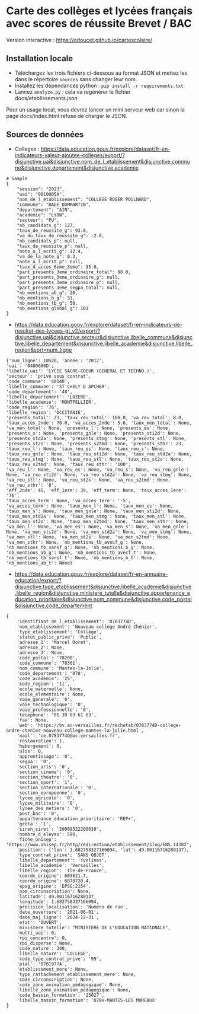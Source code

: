 Carte des collèges et lycées français avec scores de réussite Brevet / BAC
======================================

Version interactive : https://odoucet.github.io/cartescolaire/


Installation locale
-------------------
- Téléchargez les trois fichiers ci-dessous au format JSON et mettez les dans le répertoire `sources` sans changer leur nom.
- Installez les dépendances python : `pip install -r requirements.txt`
- Lancez `analyze.py` : cela va regénérer le fichier docs/etablissements.json

Pour un usage local, vous devrez lancer un mini serveur web car sinon la page docs/index.html refuse de charger le JSON.


Sources de données
-----------------
- Colleges :  https://data.education.gouv.fr/explore/dataset/fr-en-indicateurs-valeur-ajoutee-colleges/export/?disjunctive.uai&disjunctive.nom_de_l_etablissement&disjunctive.commune&disjunctive.departement&disjunctive.academie
```
# Sample
{
    "session": "2023", 
    "uai": "0010005A", 
    "nom_de_l_etablissement": "COLLEGE ROGER POULNARD", 
    "commune": "BAGE DOMMARTIN", 
    "departement": "AIN", 
    "academie": "LYON", 
    "secteur": "PU", 
    "nb_candidats_g": 127, 
    "taux_de_reussite_g": 93.0, 
    "va_du_taux_de_reussite_g": -2.0, 
    "nb_candidats_p": null, 
    "taux_de_reussite_p": null, 
    "note_a_l_ecrit_g": 12.4, 
    "va_de_la_note_g": 0.3, 
    "note_a_l_ecrit_p": null, 
    "taux_d_acces_6eme_3eme": 95.0, 
    "part_presents_3eme_ordinaire_total": 98.0, 
    "part_presents_3eme_ordinaire_g": null, 
    "part_presents_3eme_ordinaire_p": null, 
    "part_presents_3eme_segpa_total": null, 
    "nb_mentions_ab_g": 20, 
    "nb_mentions_b_g": 31, 
    "nb_mentions_tb_g": 50, 
    "nb_mentions_global_g": 101
}
```

- https://data.education.gouv.fr/explore/dataset/fr-en-indicateurs-de-resultat-des-lycees-gt_v2/export/?disjunctive.uai&disjunctive.secteur&disjunctive.libelle_commune&disjunctive.libelle_departement&disjunctive.libelle_academie&disjunctive.libelle_region&sort=num_ligne
```
{'num_ligne': 10520, 'annee': '2012',
'uai': '0480680D',
'libelle_uai': 'LYCEE SACRE-COEUR (GENERAL ET TECHNO.)',
'secteur': 'privé sous contrat',
'code_commune': '48140',
'libelle_commune': 'ST CHELY D APCHER',
'code_departement': '48',
'libelle_departement': 'LOZERE',
'libelle_academie': 'MONTPELLIER',
'code_region': '76',
'libelle_region': 'OCCITANIE',
'presents_total': 23, 'taux_reu_total': 100.0, 'va_reu_total': 8.0, 'taux_acces_2nde': 70.0, 'va_acces_2nde': 5.0, 'taux_men_total': None, 'va_men_total': None, 'presents_l': None, 'presents_es': None, 'presents_s': None, 'presents_gnle': None, 'presents_sti2d': None, 'presents_std2a': None, 'presents_stmg': None, 'presents_stl': None, 'presents_st2s': None, 'presents_s2tmd': None, 'presents_sthr': 23, 'taux_reu_l': None, 'taux_reu_es': None, 'taux_reu_s': None, 'taux_reu_gnle': None, 'taux_reu_sti2d': None, 'taux_reu_std2a': None, 'taux_reu_stmg': None, 'taux_reu_stl': None, 'taux_reu_st2s': None, 'taux_reu_s2tmd': None, 'taux_reu_sthr': '100',
'va_reu_l': None, 'va_reu_es': None, 'va_reu_s': None, 'va_reu_gnle': None, 'va_reu_sti2d': None, 'va_reu_std2a': None, 'va_reu_stmg': None, 'va_reu_stl': None, 'va_reu_st2s': None, 'va_reu_s2tmd': None, 'va_reu_sthr': '8',
'eff_2nde': 45, 'eff_1ere': 39, 'eff_term': None, 'taux_acces_1ere': '76',
'taux_acces_term': None, 'va_acces_1ere': '-5',
'va_acces_term': None, 'taux_men_l': None, 'taux_men_es': None, 'taux_men_s': None, 'taux_men_gnle': None, 'taux_men_sti2d': None, 'taux_men_std2a': None, 'taux_men_stmg': None, 'taux_men_stl': None, 'taux_men_st2s': None, 'taux_men_s2tmd': None, 'taux_men_sthr': None, 'va_men_l': None, 'va_men_es': None, 'va_men_s': None, 'va_men_gnle': None, 'va_men_sti2d': None, 'va_men_std2a': None, 'va_men_stmg': None, 'va_men_stl': None, 'va_men_st2s': None, 'va_men_s2tmd': None, 'va_men_sthr': None, 'nb_mentions_tb_avecf_g': None, 'nb_mentions_tb_sansf_g': None, 'nb_mentions_b_g': None, 'nb_mentions_ab_g': None, 'nb_mentions_tb_avecf_t': None, 'nb_mentions_tb_sansf_t': None, 'nb_mentions_b_t': None, 'nb_mentions_ab_t': None}
```

- https://data.education.gouv.fr/explore/dataset/fr-en-annuaire-education/export/?disjunctive.type_etablissement&disjunctive.libelle_academie&disjunctive.libelle_region&disjunctive.ministere_tutelle&disjunctive.appartenance_education_prioritaire&disjunctive.nom_commune&disjunctive.code_postal&disjunctive.code_departement
```
{
    'identifiant_de_l_etablissement': '0783774D',
    'nom_etablissement': 'Nouveau collège André Chénier',
    'type_etablissement': 'Collège',
    'statut_public_prive': 'Public',
    'adresse_1': 'Marcel Doret',
    'adresse_2': None, 
    'adresse_3': None, 
    'code_postal': '78200',
    'code_commune': '78361',
    'nom_commune': 'Mantes-la-Jolie',
    'code_departement': '078',
    'code_academie': '25',
    'code_region': '11',
    'ecole_maternelle': None, 
    'ecole_elementaire': None, 
    'voie_generale': '0',
    'voie_technologique': '0',
    'voie_professionnelle': '0',
    'telephone': '01 30 63 61 63',
    'fax': None,
    'web': 'https://bv.ac-versailles.fr/rechetab/0783774D-college-andre-chenier-nouveau-college-mantes-la-jolie.html',
    'mail': 'ce.0783774D@ac-versailles.fr',
    'restauration': 1, 
    'hebergement': 0, 
    'ulis': 0, 
    'apprentissage': '0',
    'segpa': '0',
    'section_arts': '0',
    'section_cinema': '0',
    'section_theatre': '0',
    'section_sport': '1',
    'section_internationale': '0',
    'section_europeenne': '0',
    'lycee_agricole': '0',
    'lycee_militaire': '0',
    'lycee_des_metiers': '0',
    'post_bac': '0',
    'appartenance_education_prioritaire': 'REP+',
    'greta': '1',
    'siren_siret': '20009522200010',
    'nombre_d_eleves': 590, 
    'fiche_onisep': 'https://www.onisep.fr/http/redirection/etablissement/slug/ENS.14382',
    'position': {'lon': 1.682758327166094, 'lat': 49.00116716280137}, 
    'type_contrat_prive': 'SANS OBJET',
    'libelle_departement': 'Yvelines',
    'libelle_academie': 'Versailles',
    'libelle_region': 'Ile-de-France',
    'coordx_origine': 603621.7, 
    'coordy_origine': 6878720.4, 
    'epsg_origine': 'EPSG:2154',
    'nom_circonscription': None, 
    'latitude': 49.00116716280137, 
    'longitude': 1.682758327166094, 
    'precision_localisation': 'Numéro de rue',
    'date_ouverture': '2021-06-01',
    'date_maj_ligne': '2024-12-31',
    'etat': 'OUVERT',
    'ministere_tutelle': "MINISTERE DE L'EDUCATION NATIONALE", 
    'multi_uai': 0, 
    'rpi_concentre': 0, 
    'rpi_disperse': None, 
    'code_nature': 340, 
    'libelle_nature': 'COLLEGE',
    'code_type_contrat_prive': '99',
    'pial': '0781977A',
    'etablissement_mere': None, 
    'type_rattachement_etablissement_mere': None, 
    'code_circonscription': None, 
    'code_zone_animation_pedagogique': None, 
    'libelle_zone_animation_pedagogique': None, 
    'code_bassin_formation': '25027',
    'libelle_bassin_formation': '078H-MANTES-LES MUREAUX'
}
```
